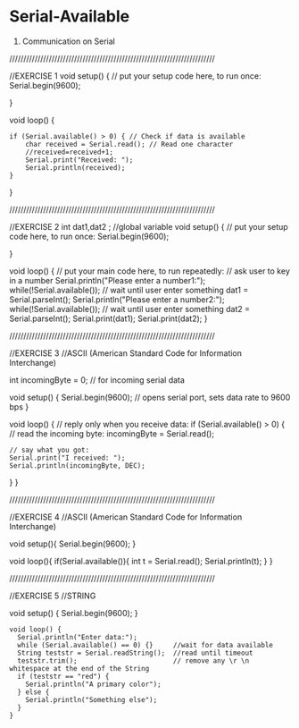 # Serial-Available
1. Communication on Serial 

/////////////////////////////////////////////////////////////////////////

//EXERCISE 1
void setup() {
  // put your setup code here, to run once:
  Serial.begin(9600);
  
}

void loop() {
  
    if (Serial.available() > 0) { // Check if data is available
        char received = Serial.read(); // Read one character
        //received=received+1;
        Serial.print("Received: ");
        Serial.println(received);
    }
}

/////////////////////////////////////////////////////////////////////////

//EXERCISE 2
int dat1,dat2 ; //global variable
void setup() {
  // put your setup code here, to run once:
  Serial.begin(9600);

}

void loop() {
  // put your main code here, to run repeatedly:
  // ask user to key in a number
  Serial.println("Please enter a number1:");
  while(!Serial.available()); // wait until user enter something
  dat1 = Serial.parseInt();
  Serial.println("Please enter a number2:");
  while(!Serial.available()); // wait until user enter something
  dat2 = Serial.parseInt();
  Serial.print(dat1);
  Serial.print(dat2);
}

/////////////////////////////////////////////////////////////////////////

//EXERCISE 3
//ASCII (American Standard Code for Information Interchange)

int incomingByte = 0; // for incoming serial data

void setup() {
  Serial.begin(9600); // opens serial port, sets data rate to 9600 bps
}

void loop() {
  // reply only when you receive data:
  if (Serial.available() > 0) {
    // read the incoming byte:
    incomingByte = Serial.read();

    // say what you got:
    Serial.print("I received: ");
    Serial.println(incomingByte, DEC);
  }
}

/////////////////////////////////////////////////////////////////////////

//EXERCISE 4
//ASCII (American Standard Code for Information Interchange)

void setup(){
    Serial.begin(9600);
}

void loop(){
    if(Serial.available()){
      int t = Serial.read();
      Serial.println(t);
      }
}

/////////////////////////////////////////////////////////////////////////

//EXERCISE 5
//STRING

void setup() {
      Serial.begin(9600);
    }

    void loop() {
      Serial.println("Enter data:");
      while (Serial.available() == 0) {}     //wait for data available
      String teststr = Serial.readString();  //read until timeout
      teststr.trim();                        // remove any \r \n whitespace at the end of the String
      if (teststr == "red") {
        Serial.println("A primary color");
      } else {
        Serial.println("Something else");
      }
    }


